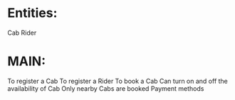 # Entities:
 Cab
 Rider
# MAIN:
 To register a Cab
 To register a Rider 
 To book a Cab
 Can turn on and off the availability of Cab
 Only nearby Cabs are booked 
 Payment methods
